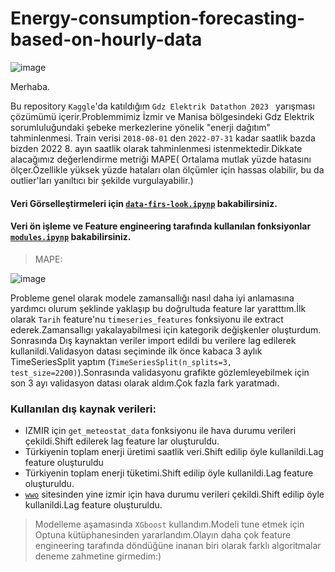 # Energy-consumption-forecasting-based-on-hourly-data
![image](https://user-images.githubusercontent.com/64266044/235432661-3f700be0-a961-4ccf-9177-6130a5246710.png)

Merhaba.

Bu repository `Kaggle`'da katıldığım `Gdz Elektrik Datathon 2023 ` yarışması çözümümü içerir.Problemmimiz İzmir ve Manisa bölgesindeki  Gdz Elektrik sorumluluğundaki şebeke merkezlerine yönelik "enerji dağıtım" tahminlenmesi. Train verisi `2018-08-01` den `2022-07-31` kadar saatlik bazda bizden 2022 8. ayın saatlik olarak tahminlenmesi istenmektedir.Dikkate alacağımız değerlendirme metriği MAPE( Ortalama mutlak yüzde hatasını ölçer.Özellikle yüksek yüzde hataları olan ölçümler için hassas olabilir, bu da outlier'ları yanıltıcı bir şekilde vurgulayabilir.) 

#### Veri Görselleştirmeleri için [`data-firs-look.ipynp`](https://github.com/arukemre/Energy-consumption-based-on-hourly-data/blob/main/data-first-look.ipynb) bakabilirsiniz.

#### Veri ön işleme ve Feature engineering tarafında kullanılan fonksiyonlar [`modules.ipynp`](https://github.com/arukemre/Energy-consumption-based-on-hourly-data/blob/main/modules.ipynb) bakabilirsiniz.


>MAPE:

![image](https://user-images.githubusercontent.com/64266044/235359267-bc8e5138-5551-47f8-bfcc-6ef374b67b1c.png)

Probleme genel olarak modele zamansallığı nasıl daha iyi anlamasına yardımcı olurum şeklinde yaklaşıp bu doğrultuda feature lar yaratttım.İlk olarak `Tarih` feature'nu   `timeseries_features` fonksiyonu ile extract ederek.Zamansallıgı yakalayabilmesi için kategorik değişkenler oluşturdum.
Sonrasında Dış kaynaktan veriler import edildi bu verilere lag edilerek kullanildi.Validasyon datası seçiminde  ilk önce  kabaca 3 aylık TimeSeriesSplit yaptım (`TimeSeriesSplit(n_splits=3, test_size=2200)`).Sonrasında validasyonu grafikte gözlemleyebilmek için son 3 ayı validasyon datası olarak aldım.Çok fazla fark yaratmadı.


### Kullanılan dış kaynak verileri:
* IZMIR için `get_meteostat_data` fonksiyonu ile hava durumu verileri çekildi.Shift edilerek lag feature lar oluşturuldu.
* Türkiyenin toplam enerji üretimi saatlik veri.Shift edilip öyle kullanildi.Lag feature oluşturuldu
* Türkiyenin toplam enerji tüketimi.Shift edilip öyle kullanildi.Lag feature oluşturuldu.
* [`wwo`](https://www.worldweatheronline.com/) sitesinden yine izmir için hava durumu verileri çekildi.Shift edilip öyle kullanildi.Lag feature oluşturuldu.

> Modelleme aşamasında `XGboost` kullandım.Modeli tune etmek için Optuna kütüphanesinden yararlandım.Olayın daha çok feature engineering tarafında döndüğüne inanan biri olarak farklı algoritmalar deneme zahmetine girmedim:)



